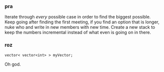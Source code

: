### pra
Iterate through *every* possible case in order to find the biggest possible.
Keep going after finding the first meeting, if you find an option that is longer, nuke who and write in new members with new time.
Create a new stack to keep the numbers incremental instead of what even is going on in there.
### roz
```
vector< vector<int> > myVector;
```
Oh god.
